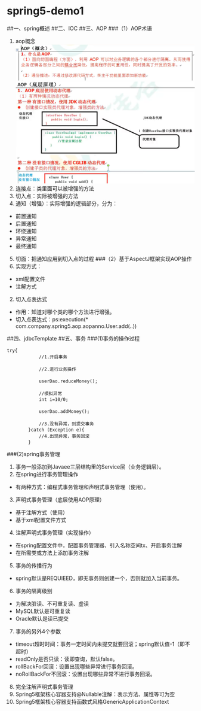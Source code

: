 # spring5-demo1
##一、spring概述
##二、IOC
##三、AOP
###（1）AOP术语
1. aop概念![img.png](img.png)![img_1.png](img_1.png)
2. 连接点：类里面可以被增强的方法
3. 切入点：实际被增强的方法
4. 通知（增强）：实际增强的逻辑部分，分为：
- 前置通知
- 后置通知
- 环绕通知
- 异常通知
- 最终通知
5. 切面：把通知应用到切入点的过程
###（2）基于AspectJ框架实现AOP操作
1. 实现方式：
- xml配置文件
- 注解方式
   
2. 切入点表达式
- 作用：知道对哪个类的哪个方法进行增强。
- 切入点表达式：ps:execution(* com.company.spring5.aop.aopanno.User.add(..))

##四、jdbcTemplate
##五、事务
###(1)事务的操作过程
```
try{
            //1.开启事务
            
            //2.进行业务操作
            
            userDao.reduceMoney();
            
            //模拟异常
            int i=10/0;

            userDao.addMoney();

            //3.没有异常，则提交事务
        }catch (Exception e){
            //4.出现异常，事务回滚
        }
```
###(2)spring事务管理
1. 事务一般添加到Javaee三层结构里的Service层（业务逻辑层）。
2. 在spring进行事务管理操作
- 有两种方式：编程式事务管理和声明式事务管理（使用）。
3. 声明式事务管理（底层使用AOP原理）
- 基于注解方式（使用）
- 基于xml配置文件方式
4. 注解声明式事务管理（实现操作）
- 在spring配置文件中，配置事务管理器、引入名称空间tx、开启事务注解
- 在所需类或方法上添加事务注解
5. 事务的传播行为
- spring默认是REQUIEED，即无事务则创建一个，否则就加入当前事务。
6. 事务的隔离级别
- 为解决脏读、不可重复读、虚读
- MySQL默认是可重复读
- Oracle默认是读已提交
7. 事务的另外4个参数
- timeout超时时间：事务一定时间内未提交就要回滚；spring默认值-1（即不超时）
- readOnly是否只读：读即查询，默认false。
- rollBackFor回滚：设置出现哪些异常进行事务回滚。
- noRollBackFor不回滚：设置出现哪些异常不进行事务回滚。
8. 完全注解声明式事务管理
9. Spring5框架核心容器支持@Nullable注解：表示方法、属性等可为空
10. Spring5框架核心容器支持函数式风格GenericApplicationContext

